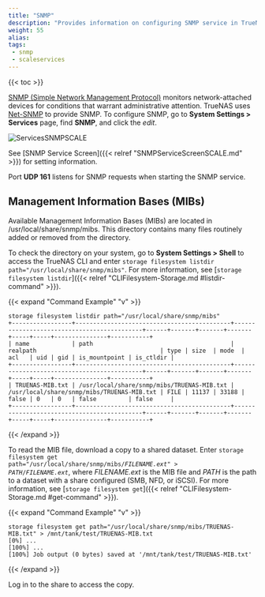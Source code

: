 ```yaml
---
title: "SNMP"
description: "Provides information on configuring SNMP service in TrueNAS SCALE."
weight: 55
alias: 
tags:
 - snmp
 - scaleservices
---
```


{{< toc >}}

[SNMP (Simple Network Management Protocol)](https://tools.ietf.org/html/rfc1157) monitors network-attached devices for conditions that warrant administrative attention.
TrueNAS uses [Net-SNMP](https://sourceforge.net/projects/net-snmp/) to provide SNMP.
To configure SNMP, go to **System Settings > Services** page, find **SNMP**, and click the <i class="material-icons" aria-hidden="true" title="Configure">edit</i>.

![ServicesSNMPSCALE](/images/SCALE/SystemSettings/SCALESNMPOptions.png "SCALE SNMP Service Options")

See [SNMP Service Screen]({{< relref "SNMPServiceScreenSCALE.md" >}}) for setting information.

Port **UDP 161** listens for SNMP requests when starting the SNMP service.

## Management Information Bases (MIBs)

Available Management Information Bases (MIBs) are located in <file>/usr/local/share/snmp/mibs</file>.
This directory contains many files routinely added or removed from the directory.

To check the directory on your system, go to **System Settings > Shell** to access the TrueNAS CLI and enter `storage filesystem listdir path="/usr/local/share/snmp/mibs"`. For more information, see [`storage filesystem listdir`]({{< relref "CLIFilesystem-Storage.md #listdir-command" >}}).

{{< expand "Command Example" "v" >}}

```
storage filesystem listdir path="/usr/local/share/snmp/mibs"
+-----------------+--------------------------------------------+--------------------------------------------+------+-------+-------+-------+-----+-----+---------------+-----------+
| name            | path                                       | realpath                                   | type | size  | mode  | acl   | uid | gid | is_mountpoint | is_ctldir |
+-----------------+--------------------------------------------+--------------------------------------------+------+-------+-------+-------+-----+-----+---------------+-----------+
| TRUENAS-MIB.txt | /usr/local/share/snmp/mibs/TRUENAS-MIB.txt | /usr/local/share/snmp/mibs/TRUENAS-MIB.txt | FILE | 11137 | 33188 | false | 0   | 0   | false         | false     |
+-----------------+--------------------------------------------+--------------------------------------------+------+-------+-------+-------+-----+-----+---------------+-----------+
```
{{< /expand >}}

To read the MIB file, download a copy to a shared dataset. Enter <code>storage filesystem get path="/usr/local/share/snmp/mibs/<em>FILENAME.ext</em>" > <em>PATH</em>/<em>FILENAME.ext</em></code>, where *FILENAME.ext* is the MIB file and *PATH* is the path to a dataset with a share configured (SMB, NFD, or iSCSI). For more information, see [`storage filesystem get`]({{< relref "CLIFilesystem-Storage.md #get-command" >}}).

{{< expand "Command Example" "v" >}}
```
storage filesystem get path="/usr/local/share/snmp/mibs/TRUENAS-MIB.txt" > /mnt/tank/test/TRUENAS-MIB.txt
[0%] ...
[100%] ...
[100%] Job output (0 bytes) saved at '/mnt/tank/test/TRUENAS-MIB.txt'
```
{{< /expand >}}

Log in to the share to access the copy.
